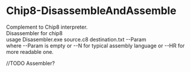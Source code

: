 # Chip8-DisassembleAndAssemble
Complement to Chip8 interpreter.  
Disassembler for chip8  
usage Disasembler.exe source.c8 destination.txt --Param  
where --Param is empty or --N for typical assembly language or --HR for more readable one.  

//TODO Assembler?
